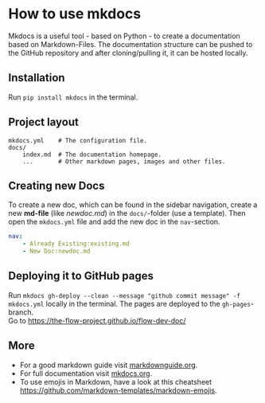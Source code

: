 # How to use mkdocs

Mkdocs is a useful tool - based on Python - to create a documentation based on Markdown-Files.
The documentation structure can be pushed to the GitHub repository and after cloning/pulling it, it can be hosted locally.

## Installation

Run `pip install mkdocs` in the terminal.

## Project layout

```shell
mkdocs.yml    # The configuration file.
docs/
    index.md  # The documentation homepage.
    ...       # Other markdown pages, images and other files.
```

## Creating new Docs

To create a new doc, which can be found in the sidebar navigation, create a new **md-file** (like *newdoc.md*) in the `docs/`-folder (use a template).
Then open the `mkdocs.yml` file and add the new doc in the `nav`-section.

```yaml
nav:
    - Already Existing:existing.md
    - New Doc:newdoc.md
```

## Deploying it to GitHub pages

Run `mkdocs gh-deploy --clean --message "github commit message" -f mkdocs.yml` locally in the terminal. The pages are deployed to the `gh-pages`-branch.  
Go to <https://the-flow-project.github.io/flow-dev-doc/>  

## More

* For a good markdown guide visit [markdownguide.org](https://www.markdownguide.org/).
* For full documentation visit [mkdocs.org](https://www.mkdocs.org).
* To use emojis in Markdown, have a look at this cheatsheet <https://github.com/markdown-templates/markdown-emojis>.
